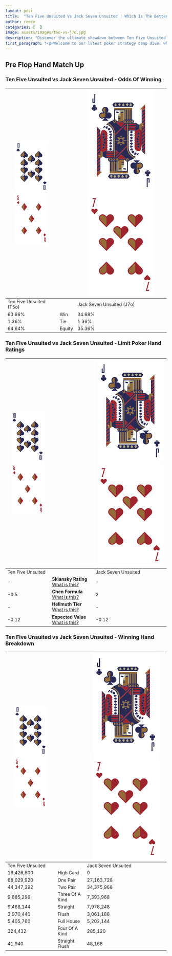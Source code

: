 ```yaml
---
layout: post
title:  "Ten Five Unsuited Vs Jack Seven Unsuited | Which Is The Better Hand In Poker? A Complete Guide"
author: reece
categories: [  ]
image: assets/images/t5o-vs-j7o.jpg
description: "Discover the ultimate showdown between Ten Five Unsuited and Jack Seven Unsuited in poker! Uncover the odds, strategies, and scenarios where one hand triumphs over the other. Get ready to up your poker game with this thrilling analysis."
first_paragraph: "<p>Welcome to our latest poker strategy deep dive, where we're pitting two distinct hands against each other in a high-stakes showdown: Ten Five Unsuited vs Jack Seven Unsuited.</p><p>In the dynamic world of poker, every decision counts, and knowing which hand holds the upper hand is key to your success at the table.</p><p>In this article, we'll dissect these two hands, explore the scenarios where one dominates the other, and equip you with the knowledge to make strategic choices that can tip the odds in your favor.</p><p>Get ready to unravel the intriguing dynamics of these poker hands and elevate your game to new heights.</p>"
---
```




[comment]: # (sp0)

## Pre Flop Hand Match Up

<div class="table hand-ratings" markdown="1"> 



### Ten Five Unsuited vs Jack Seven Unsuited - Odds Of Winning


    
| ![image info](assets/images/hand1/T.png) ![image info](assets/images/hand1/5o.png) |  | ![image info](assets/images/hand2/J.png) ![image info](assets/images/hand2/7o.png) |
| -------- | -------- | -------- |
| Ten Five Unsuited (T5o) |  | Jack Seven Unsuited (J7o) |
| 63.96% | Win | 34.68% |
| 1.36% | Tie | 1.36% |
| 64.64% | Equity | 35.36% |




[comment]: # (sp1)



### Ten Five Unsuited vs Jack Seven Unsuited - Limit Poker Hand Ratings


    
| ![image info](assets/images/hand1/T.png) ![image info](assets/images/hand1/5o.png) |  | ![image info](assets/images/hand2/J.png) ![image info](assets/images/hand2/7o.png) |
| -------- | -------- | -------- |
| Ten Five Unsuited |  | Jack Seven Unsuited |
| - | **Sklansky Rating** [What is this?](/sklansky-rating-explained) | - |
| -0.5 | **Chen Formula** [What is this?](/chen-formula-explained) | 2 |
| - | **Hellmuth Tier** [What is this?](/Hellmuth-tier-explained) | - |
| -0.12 | **Expected Value** [What is this?](/expected-value-explained) | -0.12 |




[comment]: # (sp2)



### Ten Five Unsuited vs Jack Seven Unsuited - Winning Hand Breakdown


    
| ![image info](assets/images/hand1/T.png) ![image info](assets/images/hand1/5o.png) |  | ![image info](assets/images/hand2/J.png) ![image info](assets/images/hand2/7o.png) |
| -------- | -------- | -------- |
| Ten Five Unsuited |  | Jack Seven Unsuited |
| 16,426,800 | High Card | 0 |
| 68,029,920 | One Pair | 27,163,728 |
| 44,347,392 | Two Pair | 34,375,968 |
| 9,685,296 | Three Of A Kind | 7,393,968 |
| 9,468,144 | Straight | 7,978,248 |
| 3,970,440 | Flush | 3,061,188 |
| 5,405,760 | Full House | 5,202,144 |
| 324,432 | Four Of A Kind | 285,120 |
| 41,940 | Straight Flush | 48,168 |




[comment]: # (sp3)



</div>

[comment]: # (sp4)



[comment]: # (sp5)

